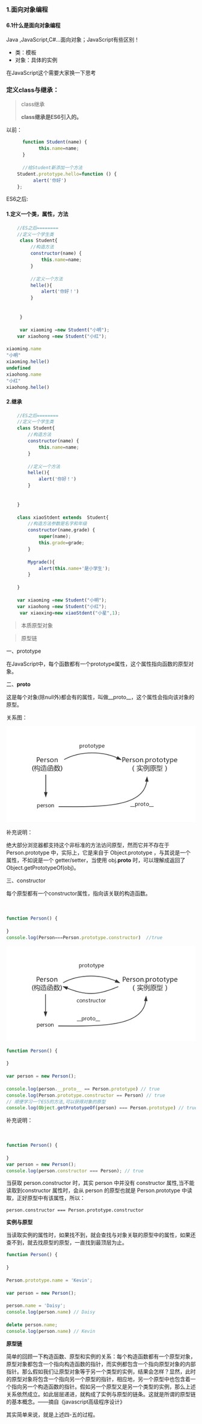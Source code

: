 ### 1.面向对象编程

#### 6.1什么是面向对象编程

Java ,JavaScript,C#...面向对象；JavaScript有些区别！

- 类：模板
- 对象：具体的实例

在JavaScript这个需要大家换一下思考

### 定义class与继承：

> class继承
>
> **class继承是ES6引入的。**

以前：



```javascript
      function Student(name) {
            this.name=name;
      }

      //给Student新添加一个方法
    Student.prototype.hello=function () {
          alert('你好')
    };
```

ES6之后:

#### 1.定义一个类，属性，方法

```JavaScript
    //ES之后========
    //定义一个学生类
     class Student{
         //构造方法
         constructor(name) {
             this.name=name;
         }

         //定义一个方法
         helle(){
             alert('你好！')
         }


     }

     var xiaoming =new Student("小明");
    var xiaohong =new Student("小红");

xiaoming.name
"小明"
xiaoming.helle()
undefined
xiaohong.name
"小红"
xiaohong.helle()
```

#### 2.继承

```JavaScript
    //ES之后========
    //定义一个学生类
    class Student{
        //构造方法
        constructor(name) {
            this.name=name;
        }

        //定义一个方法
        helle(){
            alert('你好！')
        }


    }

    class xiaoStdent extends  Student{
        //构造方法参数是名字和年级
        constructor(name,grade) {
            super(name);
            this.grade=grade;
        }

        Mygrade(){
            alert(this.name+'是小学生');
        }

    }

    var xiaoming =new Student("小明");
    var xiaohong =new Student("小红");
     var xiaoxing=new xiaoStdent("小星",1);

```

> 本质原型对象





> 原型链



一、prototype

在JavaScript中，每个函数都有一个prototype属性，这个属性指向函数的原型对象。

二、__proto__

这是每个对象(除null外)都会有的属性，叫做__proto__，这个属性会指向该对象的原型。

关系图：

![850375-20190708151322530-1608157973](javascript面向对象编程2.assets/850375-20190708151322530-1608157973.png)

补充说明：

绝大部分浏览器都支持这个非标准的方法访问原型，然而它并不存在于 Person.prototype 中，实际上，它是来自于  Object.prototype ，与其说是一个属性，不如说是一个 getter/setter，当使用 obj.__proto__  时，可以理解成返回了 Object.getPrototypeOf(obj)。

三、constructor

每个原型都有一个constructor属性，指向该关联的构造函数。

```javascript


function Person() {

}
console.log(Person===Person.prototype.constructor)  //true


```

![850375-20190708151615691-1017611190](javascript面向对象编程2.assets/850375-20190708151615691-1017611190.png)

```JavaScript
function Person() {

}

var person = new Person();

console.log(person.__proto__ == Person.prototype) // true
console.log(Person.prototype.constructor == Person) // true
// 顺便学习一个ES5的方法,可以获得对象的原型
console.log(Object.getPrototypeOf(person) === Person.prototype) // true
```

 补充说明： 

```javascript


function Person() {

}
var person = new Person();
console.log(person.constructor === Person); // true


```

 当获取 person.constructor 时，其实 person 中并没有 constructor 属性,当不能读取到constructor 属性时，会从 person 的原型也就是 Person.prototype 中读取，正好原型中有该属性，所以： 

```
person.constructor === Person.prototype.constructor
```

 **实例与原型** 

 当读取实例的属性时，如果找不到，就会查找与对象关联的原型中的属性，如果还查不到，就去找原型的原型，一直找到最顶层为止。 

```JavaScript
function Person() {

}

Person.prototype.name = 'Kevin';

var person = new Person();

person.name = 'Daisy';
console.log(person.name) // Daisy

delete person.name;
console.log(person.name) // Kevin
```

 **原型链** 

 简单的回顾一下构造函数、原型和实例的关系：每个构造函数都有一个原型对象，原型对象都包含一个指向构造函数的指针，而实例都包含一个指向原型对象的内部指针。那么假如我们让原型对象等于另一个类型的实例，结果会怎样？显然，此时的原型对象将包含一个指向另一个原型的指针，相应地，另一个原型中也包含着一个指向另一个构造函数的指针。假如另一个原型又是另一个类型的实例，那么上述关系依然成立。如此层层递进，就构成了实例与原型的链条。这就是所谓的原型链的基本概念。——摘自《javascript高级程序设计》

其实简单来说，就是上述四-五的过程。